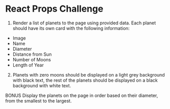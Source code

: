 # React Props Challenge

1. Render a list of planets to the page using provided data. Each planet should have its own card with the following information:
* Image
* Name
* Diameter
* Distance from Sun
* Number of Moons
* Length of Year

2. Planets with zero moons should be displayed on a light grey background with black text, the rest of the planets should be displayed on a black background with white text.

BONUS
Display the planets on the page in order based on their diameter, from the smallest to the largest.